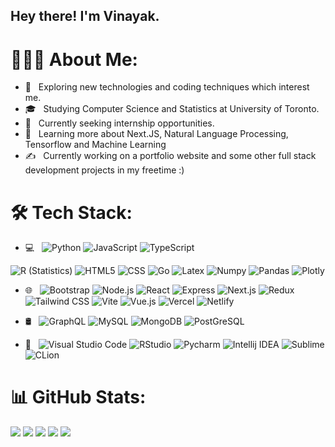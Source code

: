 

<h2> Hey there! I'm Vinayak.</h2>


# 👨🏻‍💻 About Me:

- 🤔 &nbsp; Exploring new technologies and coding techniques which interest me.
- 🎓 &nbsp; Studying Computer Science and Statistics at University of Toronto.
- 💼 &nbsp; Currently seeking internship opportunities.
- 🌱 &nbsp; Learning more about Next.JS, Natural Language Processing, Tensorflow and Machine Learning
- ✍️ &nbsp; Currently working on a portfolio website and some other full stack development projects in my freetime :)

# 🛠 Tech Stack:

- 💻 &nbsp;
  ![Python](https://img.shields.io/badge/Python-FFD43B?style=for-the-badge&logo=python&logoColor=blue)
  ![JavaScript](https://img.shields.io/badge/JavaScript-323330?style=for-the-badge&logo=javascript&logoColor=F7DF1E)
  ![TypeScript](https://img.shields.io/badge/TypeScript-007ACC?style=for-the-badge&logo=typescript&logoColor=white)
<!--   ![Java](https://img.shields.io/badge/-Java-333333?style=flat&logo=Java&logoColor=007396) -->
  ![R (Statistics)](https://img.shields.io/badge/R-276DC3?style=for-the-badge&logo=r&logoColor=white)
  ![HTML5](https://img.shields.io/badge/HTML5-E34F26?style=for-the-badge&logo=html5&logoColor=white)
  ![CSS](https://img.shields.io/badge/CSS3-1572B6?style=for-the-badge&logo=css3&logoColor=white)
  ![Go](https://img.shields.io/badge/Go-00ADD8?style=for-the-badge&logo=go&logoColor=white)
  ![Latex](https://img.shields.io/badge/LaTeX-47A141?style=for-the-badge&logo=LaTeX&logoColor=white)
  ![Numpy](https://img.shields.io/badge/Numpy-777BB4?style=for-the-badge&logo=numpy&logoColor=white)
  ![Pandas](https://img.shields.io/badge/Pandas-2C2D72?style=for-the-badge&logo=pandas&logoColor=white)
  ![Plotly](https://img.shields.io/badge/Plotly-239120?style=for-the-badge&logo=plotly&logoColor=white)

- 🌐 &nbsp;
  ![Bootstrap](https://img.shields.io/badge/Bootstrap-563D7C?style=for-the-badge&logo=bootstrap&logoColor=white)
  ![Node.js](https://img.shields.io/badge/Node.js-339933?style=for-the-badge&logo=nodedotjs&logoColor=white)
  ![React](https://img.shields.io/badge/React-20232A?style=for-the-badge&logo=react&logoColor=61DAFB)
  ![Express](https://img.shields.io/badge/Express.js-000000?style=for-the-badge&logo=express&logoColor=white)
  ![Next.js](https://img.shields.io/badge/next.js-000000?style=for-the-badge&logo=nextdotjs&logoColor=white)
  ![Redux](https://img.shields.io/badge/Redux-593D88?style=for-the-badge&logo=redux&logoColor=white)
  ![Tailwind CSS](https://img.shields.io/badge/Tailwind_CSS-38B2AC?style=for-the-badge&logo=tailwind-css&logoColor=white)
  ![Vite](https://img.shields.io/badge/Vite-B73BFE?style=for-the-badge&logo=vite&logoColor=FFD62E)
  ![Vue.js](https://img.shields.io/badge/Vue.js-35495E?style=for-the-badge&logo=vuedotjs&logoColor=4FC08D)
  ![Vercel](https://img.shields.io/badge/vercel-%23000000.svg?style=for-the-badge&logo=vercel&logoColor=white)
  ![Netlify](https://img.shields.io/badge/netlify-%23000000.svg?style=for-the-badge&logo=netlify&logoColor=#00C7B7)
  
  
- 🛢 &nbsp;
  ![GraphQL](https://img.shields.io/badge/GraphQl-E10098?style=for-the-badge&logo=graphql&logoColor=whit)
  ![MySQL](https://img.shields.io/badge/MySQL-005C84?style=for-the-badge&logo=mysql&logoColor=white)
  ![MongoDB](https://img.shields.io/badge/MongoDB-4EA94B?style=for-the-badge&logo=mongodb&logoColor=white)
  ![PostGreSQL](https://img.shields.io/badge/PostgreSQL-316192?style=for-the-badge&logo=postgresql&logoColor=white)
<!-- - ⚙️ &nbsp;
  ![Git](https://img.shields.io/badge/-Git-333333?style=flat&logo=git)
  ![GitHub](https://img.shields.io/badge/GitHub-100000?style=for-the-badge&logo=github&logoColor=white)
  ![Markdown](https://img.shields.io/badge/-Markdown-333333?style=flat&logo=markdown) -->
- 🔧 &nbsp;
  ![Visual Studio Code](https://img.shields.io/badge/VSCode-0078D4?style=for-the-badge&logo=visual%20studio%20code&logoColor=white)
  ![RStudio](https://img.shields.io/badge/RStudio-75AADB?style=for-the-badge&logo=RStudio&logoColor=white)
  ![Pycharm](https://img.shields.io/badge/PyCharm-000000.svg?&style=for-the-badge&logo=PyCharm&logoColor=white)
  ![Intellij IDEA](https://img.shields.io/badge/IntelliJ_IDEA-000000.svg?style=for-the-badge&logo=intellij-idea&logoColor=white)
  ![Sublime](https://img.shields.io/badge/sublime_text-%23575757.svg?&style=for-the-badge&logo=sublime-text&logoColor=important)
  ![CLion](https://img.shields.io/badge/CLion-000000?style=for-the-badge&logo=clion&logoColor=white)

# 📊 GitHub Stats:
<!-- <img align="left" alt="Vinayak's Github Stats" src="https://github-readme-stats-vinayakmaharaj.vercel.app//api?username=VinayakMaharaj&count_private=true" /> -->
![](http://github-profile-summary-cards.vercel.app/api/cards/profile-details?username=VinayakMaharaj&theme=cobalt)
![](http://github-profile-summary-cards.vercel.app/api/cards/repos-per-language?username=VinayakMaharaj&theme=cobalt)
![](http://github-profile-summary-cards.vercel.app/api/cards/most-commit-language?username=VinayakMaharaj&theme=cobalt)
![](http://github-profile-summary-cards.vercel.app/api/cards/stats?username=VinayakMaharaj&theme=cobalt)
![](http://github-profile-summary-cards.vercel.app/api/cards/productive-time?username=VinayakMaharaj&theme=cobalt&utcOffset=8)




